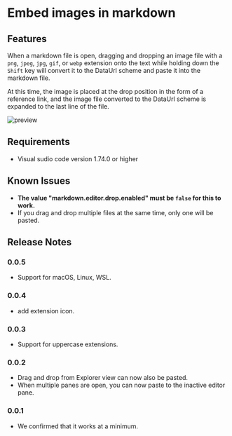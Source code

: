 # Embed images in markdown

## Features

When a markdown file is open, dragging and dropping an image file with a `png`, `jpeg`, `jpg`, `gif`, or `webp` extension onto the text while holding down the `Shift` key will convert it to the DataUrl scheme and paste it into the markdown file.

At this time, the image is placed at the drop position in the form of a reference link, and the image file converted to the DataUrl scheme is expanded to the last line of the file.

![preview](https://user-images.githubusercontent.com/8155294/219820928-a38088bd-a8f4-465e-9117-30a17216f3b3.gif)

## Requirements

- Visual sudio code version 1.74.0 or higher

## Known Issues

- **The value "markdown.editor.drop.enabled" must be `false` for this to work.**
- If you drag and drop multiple files at the same time, only one will be pasted.

## Release Notes

### 0.0.5

- Support for macOS, Linux, WSL.

### 0.0.4

- add extension icon.

### 0.0.3

- Support for uppercase extensions.

### 0.0.2

- Drag and drop from Explorer view can now also be pasted.
- When multiple panes are open, you can now paste to the inactive editor pane.

### 0.0.1

- We confirmed that it works at a minimum.
